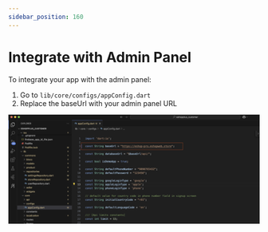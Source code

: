 ```yaml
---
sidebar_position: 160
---
```

# Integrate with Admin Panel

To integrate your app with the admin panel:

1. Go to `lib/core/configs/appConfig.dart`
2. Replace the baseUrl with your admin panel URL

![Change Database URL](./img/changeDatabaseUrl.png)